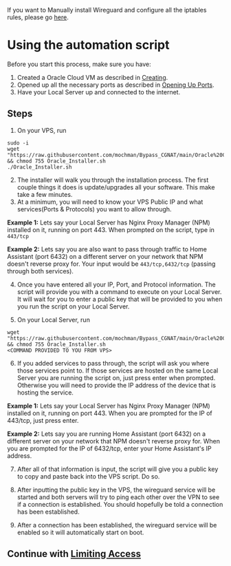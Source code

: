 If you want to Manually install Wireguard and configure all the iptables rules, please go [here](Oracle-Cloud-(Manual-Installation)).

# Using the automation script
Before you start this process, make sure you have:
1. Created a Oracle Cloud VM as described in [Creating](Oracle-Cloud-(Creating)).
1. Opened up all the necessary ports as described in [Opening Up Ports](Oracle-Cloud--(Opening-Up-Ports)).
2. Have your Local Server up and connected to the internet.

## Steps
1. On your VPS, run
```
sudo -i
wget "https://raw.githubusercontent.com/mochman/Bypass_CGNAT/main/Oracle%20Cloud/Oracle_Installer.sh" && chmod 755 Oracle_Installer.sh
./Oracle_Installer.sh
```
2. The installer will walk you through the installation process.  The first couple things it does is update/upgrades all your software.  This make take a few minutes.
3. At a minimum, you will need to know your VPS Public IP and what services(Ports & Protocols) you want to allow through.

**Example 1:** Lets say your Local Server has Nginx Proxy Manager (NPM) installed on it, running on port 443.  When prompted on the script, type in `443/tcp`

**Example 2:** Lets say you are also want to pass through traffic to Home Assistant (port 6432) on a different server on your network that NPM doesn't reverse proxy for.  Your input would be `443/tcp,6432/tcp` (passing through both services).

4. Once you have entered all your IP, Port, and Protocol information. The script will provide you with a command to execute on your Local Server.  It will wait for you to enter a public key that will be provided to you when you run the script on your Local Server.

5. On your Local Server, run
```
wget "https://raw.githubusercontent.com/mochman/Bypass_CGNAT/main/Oracle%20Cloud/Oracle_Installer.sh" && chmod 755 Oracle_Installer.sh
<COMMAND PROVIDED TO YOU FROM VPS>
```
6. If you added services to pass through, the script will ask you where those services point to.  If those services are hosted on the same Local Server you are running the script on, just press enter when prompted.  Otherwise you will need to provide the IP address of the device that is hosting the service.  

**Example 1:** Lets say your Local Server has Nginx Proxy Manager (NPM) installed on it, running on port 443.  When you are prompted for the IP of 443/tcp, just press enter. 

**Example 2:** Lets say you are running Home Assistant (port 6432) on a different server on your network that NPM doesn't reverse proxy for.  When you are prompted for the IP of 6432/tcp, enter your Home Assistant's IP address.

7. After all of that information is input, the script will give you a public key to copy and paste back into the VPS script.  Do so.

8. After inputting the public key in the VPS, the wireguard service will be started and both servers will try to ping each other over the VPN to see if a connection is established.  You should hopefully be told a connection has been established.

9. After a connection has been established, the wireguard service will be enabled so it will automatically start on boot.

## Continue with [Limiting Access](Oracle-Cloud-(Limiting-Access))